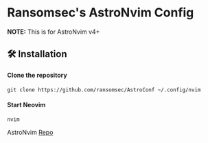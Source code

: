 # Ransomsec's AstroNvim Config

**NOTE:** This is for AstroNvim v4+


## 🛠️ Installation

#### Clone the repository

```shell
git clone https://github.com/ransomsec/AstroConf ~/.config/nvim
```

#### Start Neovim

```shell
nvim
```

AstroNvim [Repo](https://github.com/AstroNvim/AstroNvim)
